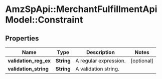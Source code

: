# AmzSpApi::MerchantFulfillmentApiModel::Constraint

## Properties
Name | Type | Description | Notes
------------ | ------------- | ------------- | -------------
**validation_reg_ex** | **String** | A regular expression. | [optional] 
**validation_string** | **String** | A validation string. | 

